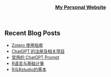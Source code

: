 
</div>  
  

### <div align="center">[My Personal Website](http://www.walton.host)</div>  


<br/>  

## Recent Blog Posts  
<!-- BLOG-POST-LIST:START -->
- [Zotero 使用指南](https://walton.host/article/zotero)
- [ChatGPT 的注册及相关项目](https://walton.host/article/other-004)
- [常用的 ChatGPT Prompt](https://walton.host/article/other-003)
- [R语言与基础计量](https://walton.host/article/r-004)
- [R与Rstudio的基本](https://walton.host/article/r-001)
<!-- BLOG-POST-LIST:END -->  

